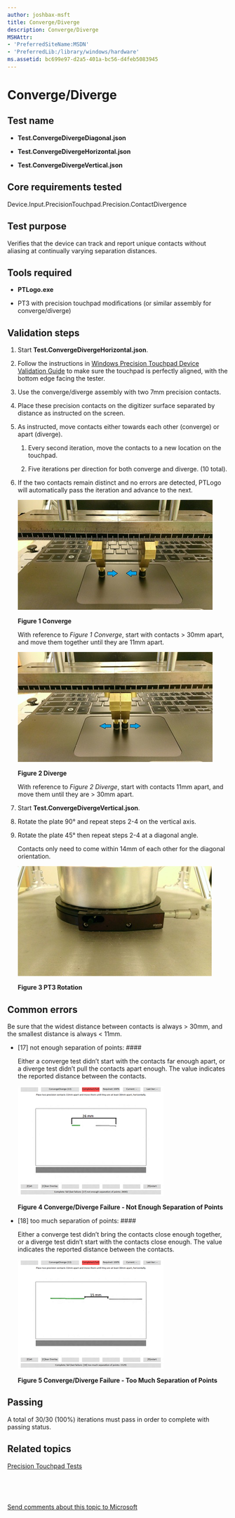 ```yaml
---
author: joshbax-msft
title: Converge/Diverge
description: Converge/Diverge
MSHAttr:
- 'PreferredSiteName:MSDN'
- 'PreferredLib:/library/windows/hardware'
ms.assetid: bc699e97-d2a5-401a-bc56-d4feb5083945
---
```


# Converge/Diverge


## Test name


-   **Test.ConvergeDivergeDiagonal.json**

-   **Test.ConvergeDivergeHorizontal.json**

-   **Test.ConvergeDivergeVertical.json**

## Core requirements tested


Device.Input.PrecisionTouchpad.Precision.ContactDivergence

## Test purpose


Verifies that the device can track and report unique contacts without aliasing at continually varying separation distances.

## Tools required


-   **PTLogo.exe**

-   PT3 with precision touchpad modifications (or similar assembly for converge/diverge)

## Validation steps


1.  Start **Test.ConvergeDivergeHorizontal.json**.

2.  Follow the instructions in [Windows Precision Touchpad Device Validation Guide](windows-precision-touchpad-device-validation-guide.md#gen) to make sure the touchpad is perfectly aligned, with the bottom edge facing the tester.

3.  Use the converge/diverge assembly with two 7mm precision contacts.

4.  Place these precision contacts on the digitizer surface separated by distance as instructed on the screen.

5.  As instructed, move contacts either towards each other (converge) or apart (diverge).

    1.  Every second iteration, move the contacts to a new location on the touchpad.

    2.  Five iterations per direction for both converge and diverge. (10 total).

6.  If the two contacts remain distinct and no errors are detected, PTLogo will automatically pass the iteration and advance to the next.

    ![converge](images/hck-winb-converge.jpg)

    **Figure 1 Converge**

    With reference to *Figure 1 Converge*, start with contacts &gt; 30mm apart, and move them together until they are 11mm apart.

    ![diverge](images/hck-winb-diverge.jpg)

    **Figure 2 Diverge**

    With reference to *Figure 2 Diverge*, start with contacts 11mm apart, and move them until they are &gt; 30mm apart.

7.  Start **Test.ConvergeDivergeVertical.json**.

8.  Rotate the plate 90° and repeat steps 2-4 on the vertical axis.

9.  Rotate the plate 45° then repeat steps 2-4 at a diagonal angle.

    Contacts only need to come within 14mm of each other for the diagonal orientation.

    ![pt3 rotation](images/hck-winb-pt3-rotation.jpg)

    **Figure 3 PT3 Rotation**

## Common errors


Be sure that the widest distance between contacts is always &gt; 30mm, and the smallest distance is always &lt; 11mm.

-   \[17\] not enough separation of points: \#\#\#\#

    Either a converge test didn’t start with the contacts far enough apart, or a diverge test didn’t pull the contacts apart enough. The value indicates the reported distance between the contacts.

    ![converge/diverge failure not enough separation](images/hck-winb-convergedivergefailurenotenoughseparation.png)

    **Figure 4 Converge/Diverge Failure - Not Enough Separation of Points**

-   \[18\] too much separation of points: \#\#\#\#

    Either a converge test didn’t bring the contacts close enough together, or a diverge test didn’t start with the contacts close enough. The value indicates the reported distance between the contacts.

    ![converge/diverge failure too much separation](images/hck-winb-convergedivergefailuretoomuchseparation.png)

    **Figure 5 Converge/Diverge Failure - Too Much Separation of Points**

## Passing


A total of 30/30 (100%) iterations must pass in order to complete with passing status.

## Related topics


[Precision Touchpad Tests](precision-touchpad-tests.md)

 

 

[Send comments about this topic to Microsoft](mailto:wsddocfb@microsoft.com?subject=Documentation%20feedback%20%5Bp_hck\p_hck%5D:%20Converge/Diverge%20%20RELEASE:%20%284/27/2016%29&body=%0A%0APRIVACY%20STATEMENT%0A%0AWe%20use%20your%20feedback%20to%20improve%20the%20documentation.%20We%20don't%20use%20your%20email%20address%20for%20any%20other%20purpose,%20and%20we'll%20remove%20your%20email%20address%20from%20our%20system%20after%20the%20issue%20that%20you're%20reporting%20is%20fixed.%20While%20we're%20working%20to%20fix%20this%20issue,%20we%20might%20send%20you%20an%20email%20message%20to%20ask%20for%20more%20info.%20Later,%20we%20might%20also%20send%20you%20an%20email%20message%20to%20let%20you%20know%20that%20we've%20addressed%20your%20feedback.%0A%0AFor%20more%20info%20about%20Microsoft's%20privacy%20policy,%20see%20http://privacy.microsoft.com/default.aspx. "Send comments about this topic to Microsoft")





